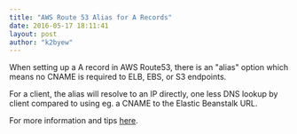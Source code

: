 ```yaml
---
title: "AWS Route 53 Alias for A Records"
date: 2016-05-17 18:11:41
layout: post
author: "k2byew"
---
```

When setting up a A record in AWS Route53, there is an "alias" option which means no CNAME is required to ELB, EBS, or S3 endpoints.

For a client, the alias will resolve to an IP directly, one less DNS lookup by client compared to using eg. a CNAME to the Elastic Beanstalk URL.

For more information and tips [here](https://cloudnative.io/blog/2015/03/aws-route-53-best-practices).
